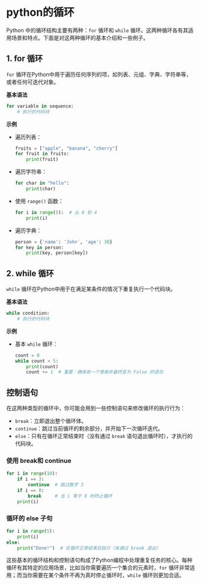 # python的循环

Python 中的循环结构主要有两种：`for` 循环和 `while` 循环。这两种循环各有其适用场景和特点。下面是对这两种循环的基本介绍和一些例子。

## 1. for 循环

`for` 循环在Python中用于遍历任何序列的项，如列表、元组、字典、字符串等，或者任何可迭代对象。

**基本语法**

```python
for variable in sequence:
    # 执行的代码块
```

**示例**

- 遍历列表：

  ```python
  fruits = ["apple", "banana", "cherry"]
  for fruit in fruits:
      print(fruit)
  ```

- 遍历字符串：

  ```python
  for char in "hello":
      print(char)
  ```

- 使用 `range()` 函数：

  ```python
  for i in range(5):  # 从 0 到 4
      print(i)
  ```

- 遍历字典：

  ```python
  person = {'name': 'John', 'age': 30}
  for key in person:
      print(key, person[key])
  ```

## 2. while 循环

`while` 循环在Python中用于在满足某条件的情况下重复执行一个代码块。

**基本语法**

```python
while condition:
    # 执行的代码块
```

**示例**

- 基本 `while` 循环：

  ```python
  count = 0
  while count < 5:
      print(count)
      count += 1  # 重要：确保有一个使条件最终变为 False 的语句
  ```

## 控制语句

在这两种类型的循环中，你可能会用到一些控制语句来修改循环的执行行为：

- `break`：立即退出整个循环体。
- `continue`：跳过当前循环的剩余部分，并开始下一次循环迭代。
- `else`：只有在循环正常结束时（没有通过 `break` 语句退出循环时），才执行的代码块。

### 使用 break和 continue

```python
for i in range(10):
    if i == 3:
        continue  # 跳过数字 3
    if i == 8:
        break     # 当 i 等于 8 时终止循环
    print(i)
```

### 循环的 else 子句

```python
for i in range(5):
    print(i)
else:
    print("Done!")  # 在循环正常结束后执行（未通过 break 退出）
```

这些基本的循环结构和控制语句构成了Python编程中处理重复任务的核心。每种循环有其特定的应用场景，比如当你需要遍历一个集合的元素时，`for` 循环非常适用；而当你需要在某个条件不再为真时停止循环时，`while` 循环则更加合适。